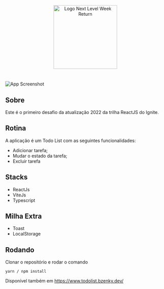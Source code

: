 <div align=center>
  <img src="https://i.imgur.com/cVAsZfL.png" alt="Logo Next Level Week Return" width="200px">
</div>

#

![App Screenshot](https://i.imgur.com/SqudCk2.png)

## Sobre
Este é o primeiro desafio da atualização 2022 da trilha ReactJS do Ignite.

## Rotina

A aplicação é um Todo List com as seguintes funcionalidades:
- Adicionar tarefa;
- Mudar o estado da tarefa;
- Excluir tarefa

## Stacks
- ReactJs
- ViteJs
- Typescript

## Milha Extra
- Toast
- LocalStorage

## Rodando

Clonar o repositório e rodar o comando
```
yarn / npm install
```

Disponível também em https://www.todolist.bzenky.dev/
